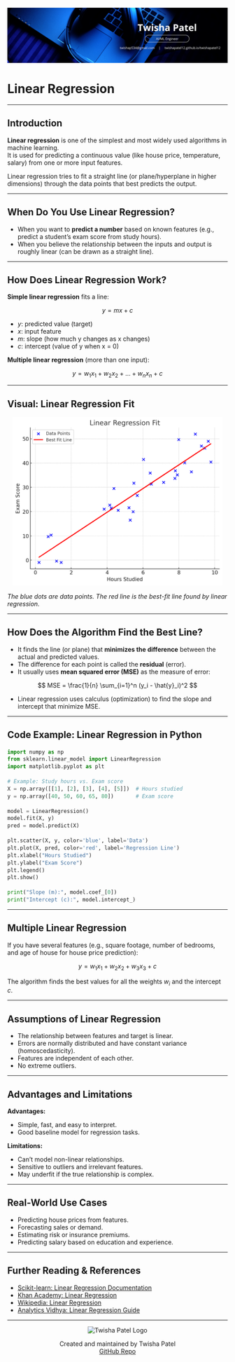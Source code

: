 ![Banner](https://github.com/twishapatel12/AI-ML-Journal/blob/main/assets/aiml-banner.png)

# Linear Regression

---

## Introduction

**Linear regression** is one of the simplest and most widely used algorithms in machine learning.  
It is used for predicting a continuous value (like house price, temperature, salary) from one or more input features.

Linear regression tries to fit a straight line (or plane/hyperplane in higher dimensions) through the data points that best predicts the output.

---

## When Do You Use Linear Regression?

- When you want to **predict a number** based on known features (e.g., predict a student’s exam score from study hours).
- When you believe the relationship between the inputs and output is roughly linear (can be drawn as a straight line).

---

## How Does Linear Regression Work?

**Simple linear regression** fits a line:

$$
y = mx + c
$$
- $y$: predicted value (target)
- $x$: input feature
- $m$: slope (how much y changes as x changes)
- $c$: intercept (value of y when x = 0)

**Multiple linear regression** (more than one input):

$$
y = w_1 x_1 + w_2 x_2 + \dots + w_n x_n + c
$$

---

## Visual: Linear Regression Fit

<p align="center">
  <img src="https://github.com/twishapatel12/AI-ML-Journal/blob/main/assets/linear-regression-fit.png" alt="Linear Regression Fit" width="480"/>
</p>

*The blue dots are data points. The red line is the best-fit line found by linear regression.*

---

## How Does the Algorithm Find the Best Line?

- It finds the line (or plane) that **minimizes the difference** between the actual and predicted values.
- The difference for each point is called the **residual** (error).
- It usually uses **mean squared error (MSE)** as the measure of error:

$$ 
MSE = \frac{1}{n} \sum_{i=1}^n (y_i - \hat{y}_i)^2
$$ 

- Linear regression uses calculus (optimization) to find the slope and intercept that minimize MSE.

---

## Code Example: Linear Regression in Python

```python
import numpy as np
from sklearn.linear_model import LinearRegression
import matplotlib.pyplot as plt

# Example: Study hours vs. Exam score
X = np.array([[1], [2], [3], [4], [5]])  # Hours studied
y = np.array([40, 50, 60, 65, 80])       # Exam score

model = LinearRegression()
model.fit(X, y)
pred = model.predict(X)

plt.scatter(X, y, color='blue', label='Data')
plt.plot(X, pred, color='red', label='Regression Line')
plt.xlabel("Hours Studied")
plt.ylabel("Exam Score")
plt.legend()
plt.show()

print("Slope (m):", model.coef_[0])
print("Intercept (c):", model.intercept_)
````

---

## Multiple Linear Regression

If you have several features (e.g., square footage, number of bedrooms, and age of house for house price prediction):

$$
y = w_1 x_1 + w_2 x_2 + w_3 x_3 + c
$$

The algorithm finds the best values for all the weights $w_i$ and the intercept $c$.

---

## Assumptions of Linear Regression

* The relationship between features and target is linear.
* Errors are normally distributed and have constant variance (homoscedasticity).
* Features are independent of each other.
* No extreme outliers.

---

## Advantages and Limitations

**Advantages:**

* Simple, fast, and easy to interpret.
* Good baseline model for regression tasks.

**Limitations:**

* Can’t model non-linear relationships.
* Sensitive to outliers and irrelevant features.
* May underfit if the true relationship is complex.

---

## Real-World Use Cases

* Predicting house prices from features.
* Forecasting sales or demand.
* Estimating risk or insurance premiums.
* Predicting salary based on education and experience.

---

## Further Reading & References

* [Scikit-learn: Linear Regression Documentation](https://scikit-learn.org/stable/modules/generated/sklearn.linear_model.LinearRegression.html)
* [Khan Academy: Linear Regression](https://www.khanacademy.org/math/statistics-probability/describing-relationships-quantitative-data)
* [Wikipedia: Linear Regression](https://en.wikipedia.org/wiki/Linear_regression)
* [Analytics Vidhya: Linear Regression Guide](https://www.analyticsvidhya.com/blog/2016/01/guide-on-linear-regression/)

---

<p align="center">
  <img src="https://github.com/twishapatel12/AI-ML-Journal/blob/main/assets/twisha-patel-logo.png" alt="Twisha Patel Logo" width="80"/>
</p>
<p align="center">
  Created and maintained by Twisha Patel  
  <br>
  <a href="https://github.com/twishapatel12/AI-ML-Journal">GitHub Repo</a>
</p>